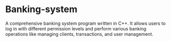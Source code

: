 # Banking-system
A comprehensive banking system program written in C++. It allows users to log in with different permission levels and perform various banking operations like managing clients, transactions, and user management.
